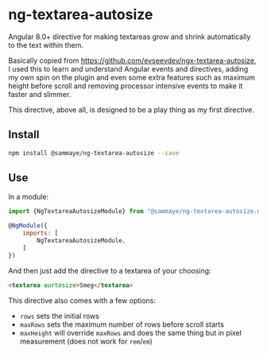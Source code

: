 # ng-textarea-autosize

Angular 8.0+ directive for making textareas grow and shrink automatically to the text within them.

Basically copied from https://github.com/evseevdev/ngx-textarea-autosize, I used this to learn and understand Angular events and directives, adding my own spin on the plugin and even some extra features such as maximum height before scroll and removing processor intensive events to make it faster and slimmer.

This directive, above all, is designed to be a play thing as my first directive.

## Install

```bash
npm install @sammaye/ng-textarea-autosize --save
```

## Use
In a module:

```javascript
import {NgTextareaAutosizeModule} from "@sammaye/ng-textarea-autosize.module"; import {NgModule} from "@angular/core";

@NgModule({
    imports: [
        NgTextareaAutosizeModule,
    ]
})
```

And then just add the directive to a textarea of your choosing:

```html
<textarea aurtosize>Smeg</textarea>
```

This directive also comes with a few options:

- `rows` sets the initial rows
- `maxRows` sets the maximum number of rows before scroll starts
- `maxHeight` will override `maxRows` and does the same thing but in pixel measurement (does not work for `rem`/`em`) 
